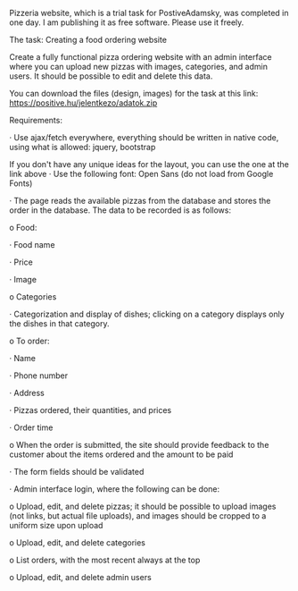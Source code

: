 Pizzeria website, which is a trial task for PostiveAdamsky, was completed in one day. I am publishing it as free software. Please use it freely.

The task: Creating a food ordering website

Create a fully functional pizza ordering website with an admin interface where you can upload new pizzas with images, categories, and admin users. It should be possible to edit and delete this data.

You can download the files (design, images) for the task at this link: https://positive.hu/jelentkezo/adatok.zip

 

Requirements:

·                    Use ajax/fetch everywhere, everything should be written in native code, using what is allowed: jquery, bootstrap

If you don't have any unique ideas for the layout, you can use the one at the link above
·                    Use the following font: Open Sans (do not load from Google Fonts)

·                    The page reads the available pizzas from the database and stores the order in the database. The data to be recorded is as follows:

o        Food:

·                    Food name

·                    Price

·                    Image

o        Categories

·                    Categorization and display of dishes; clicking on a category displays only the dishes in that category.

o        To order:

·                    Name

·                    Phone number

·                    Address

·                    Pizzas ordered, their quantities, and prices

·                    Order time

o        When the order is submitted, the site should provide feedback to the customer about the items ordered and the amount to be paid

·                    The form fields should be validated

·                     Admin interface login, where the following can be done:

o         Upload, edit, and delete pizzas; it should be possible to upload images (not links, but actual file uploads), and images should be cropped to a uniform size upon upload

o        Upload, edit, and delete categories

o        List orders, with the most recent always at the top

o        Upload, edit, and delete admin users
